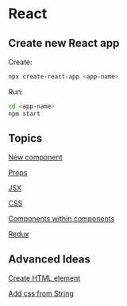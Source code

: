 # React

## Create new React app

Create:
```bash
npx create-react-app <app-name>
```

Run:
```bash
cd <app-name>
npm start
```
## Topics
[New component](new-component.md)

[Props](props.md)

[JSX](jsx.md)

[CSS](css.md)

[Components within components](nested-components.md)

[Redux](redux.md)


## Advanced Ideas
[Create HTML element](create-html-element.md)

[Add css from String](dyanmic-css.md)
